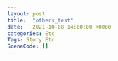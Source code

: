 ```yaml
---
layout: post
title:  "others_test"
date:   2021-10-08 14:00:00 +0000
categories: Etc
Tags: Story Etc
SceneCode: []
---
```

